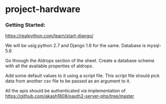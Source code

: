 # project-hardware


### Getting Started:

https://realpython.com/learn/start-django/

We will be usig python 2.7 and Django 1.6 for the same.
Database is mysql-5.6



Go through the Aldrops section of the sheet. Create a database schema with all the available properties of aldrops.

Add some default values to it using a script file. This script file should pick data from another csv file to be passed as an argument to it.


All the apis should be authenticated via implementation of https://github.com/akash1808/oauth2-server-php/tree/master
